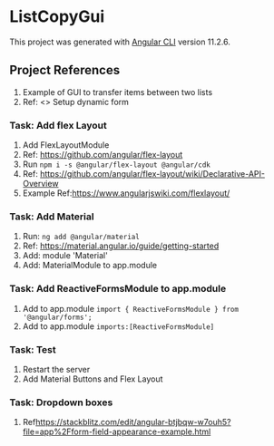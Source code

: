 # ListCopyGui

This project was generated with [Angular CLI](https://github.com/angular/angular-cli) version 11.2.6.

## Project References

1. Example of GUI to transfer items between two lists
2. Ref: <> Setup dynamic form

### Task: Add flex Layout

1. Add FlexLayoutModule
2. Ref: <https://github.com/angular/flex-layout>
3. Run ```npm i -s @angular/flex-layout @angular/cdk```
4. Ref: <https://github.com/angular/flex-layout/wiki/Declarative-API-Overview>
5. Example Ref:<https://www.angularjswiki.com/flexlayout/>

### Task: Add Material

1. Run: ```ng add @angular/material```
2. Ref: <https://material.angular.io/guide/getting-started>
3. Add: module 'Material'
4. Add: MaterialModule to app.module

### Task: Add ReactiveFormsModule to app.module

1. Add to app.module ```import { ReactiveFormsModule } from '@angular/forms';```
2. Add to app.module ```imports:[ReactiveFormsModule]```

### Task: Test

1. Restart the server
2. Add Material Buttons and Flex Layout

### Task: Dropdown boxes

1. Ref<https://stackblitz.com/edit/angular-btjbqw-w7ouh5?file=app%2Fform-field-appearance-example.html>

